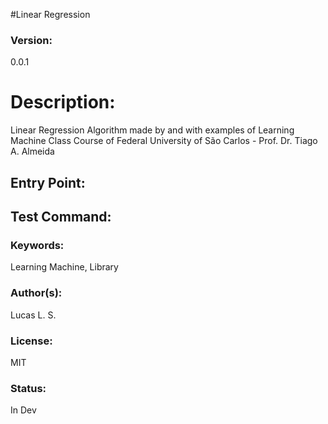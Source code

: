 #Linear Regression

### Version:
0.0.1

# Description:
Linear Regression Algorithm made by and with examples of Learning Machine Class Course of Federal University of São Carlos - Prof. Dr. Tiago A. Almeida


## Entry Point:


## Test Command:


### Keywords:
Learning Machine, Library

### Author(s):
Lucas L. S.

### License:
MIT

### Status:
In Dev


